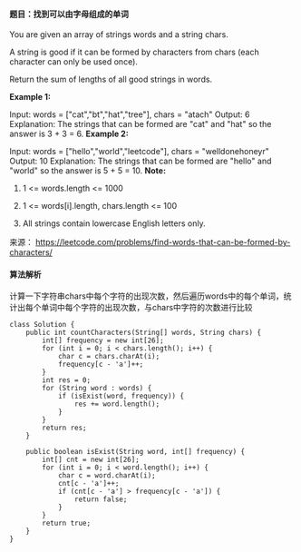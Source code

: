 #### 题目：找到可以由字母组成的单词
You are given an array of strings words and a string chars.

A string is good if it can be formed by characters from chars (each character can only be used once).

Return the sum of lengths of all good strings in words.

 

**Example 1:**

Input: words = ["cat","bt","hat","tree"], chars = "atach"
Output: 6
Explanation: 
The strings that can be formed are "cat" and "hat" so the answer is 3 + 3 = 6.
**Example 2:**

Input: words = ["hello","world","leetcode"], chars = "welldonehoneyr"
Output: 10
Explanation: 
The strings that can be formed are "hello" and "world" so the answer is 5 + 5 = 10.
**Note:**

1. 1 <= words.length <= 1000

2. 1 <= words[i].length, chars.length <= 100

3. All strings contain lowercase English letters only.



来源： https://leetcode.com/problems/find-words-that-can-be-formed-by-characters/


#### 算法解析
计算一下字符串chars中每个字符的出现次数，然后遍历words中的每个单词，统计出每个单词中每个字符的出现次数，与chars中字符的次数进行比较
```
class Solution {
    public int countCharacters(String[] words, String chars) {
        int[] frequency = new int[26];
        for (int i = 0; i < chars.length(); i++) {
            char c = chars.charAt(i);
            frequency[c - 'a']++;
        }
        int res = 0;
        for (String word : words) {
            if (isExist(word, frequency)) {
                res += word.length();
            }
        }
        return res;
    }

    public boolean isExist(String word, int[] frequency) {
        int[] cnt = new int[26];
        for (int i = 0; i < word.length(); i++) {
            char c = word.charAt(i);
            cnt[c - 'a']++;
            if (cnt[c - 'a'] > frequency[c - 'a']) {
                return false;
            }
        }
        return true;
    }
}
```
